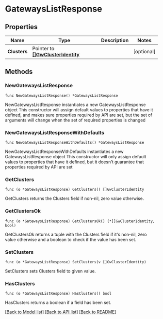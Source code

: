 # GatewaysListResponse

## Properties

Name | Type | Description | Notes
------------ | ------------- | ------------- | -------------
**Clusters** | Pointer to [**[]GwClusterIdentity**](GwClusterIdentity.md) |  | [optional] 

## Methods

### NewGatewaysListResponse

`func NewGatewaysListResponse() *GatewaysListResponse`

NewGatewaysListResponse instantiates a new GatewaysListResponse object
This constructor will assign default values to properties that have it defined,
and makes sure properties required by API are set, but the set of arguments
will change when the set of required properties is changed

### NewGatewaysListResponseWithDefaults

`func NewGatewaysListResponseWithDefaults() *GatewaysListResponse`

NewGatewaysListResponseWithDefaults instantiates a new GatewaysListResponse object
This constructor will only assign default values to properties that have it defined,
but it doesn't guarantee that properties required by API are set

### GetClusters

`func (o *GatewaysListResponse) GetClusters() []GwClusterIdentity`

GetClusters returns the Clusters field if non-nil, zero value otherwise.

### GetClustersOk

`func (o *GatewaysListResponse) GetClustersOk() (*[]GwClusterIdentity, bool)`

GetClustersOk returns a tuple with the Clusters field if it's non-nil, zero value otherwise
and a boolean to check if the value has been set.

### SetClusters

`func (o *GatewaysListResponse) SetClusters(v []GwClusterIdentity)`

SetClusters sets Clusters field to given value.

### HasClusters

`func (o *GatewaysListResponse) HasClusters() bool`

HasClusters returns a boolean if a field has been set.


[[Back to Model list]](../README.md#documentation-for-models) [[Back to API list]](../README.md#documentation-for-api-endpoints) [[Back to README]](../README.md)


